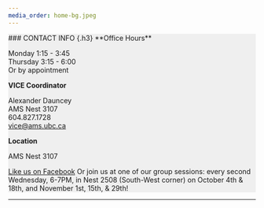```yaml
---
media_order: home-bg.jpeg
---
```


<div class="row justify-content-md-center pt-4" style="background-color: #efefef;">
<div class="col-lg-4 col-md-6 col-sm-12" markdown="1">
### CONTACT INFO {.h3}
**Office Hours**

Monday 1:15 - 3:45 <br>
Thursday 3:15 - 6:00 <br>
Or by appointment <br>

**VICE Coordinator**

Alexander Dauncey <br>
AMS Nest 3107 <br>
604.827.1728 <br>
vice@ams.ubc.ca

**Location**

AMS Nest 3107

[Like us on Facebook](https://www.facebook.com/UBC.AMS.Vice/)
Or join us at one of our group sessions: every second Wednesday, 6-7PM, in Nest 2508 (South-West corner) on October 4th & 18th, and November 1st, 15th, & 29th!
</div>
<div class="col-lg-4 col-md-6 col-sm-12 content-pics" style="background-image: url(../images/home-bg.jpeg)">
</div>
</div>
<div class="row justify-content-md-center mb-4" style="background-color: #efefef;">
<div class="col-lg-8 col-md-12 col-sm-12">
<hr>
</div>
</div>
